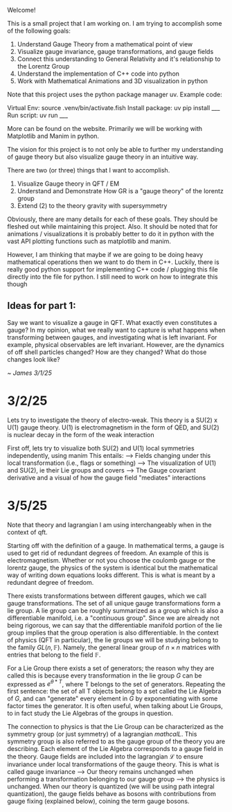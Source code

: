 Welcome! 

This is a small project that I am working on. I am trying to accomplish some of the following goals:
1. Understand Gauge Theory from a mathematical point of view
2. Visualize gauge invariance, gauge transformations, and gauge fields
3. Connect this understanding to General Relativity and it's relationship to the Lorentz Group
4. Understand the implementation of C++ code into python
5. Work with Mathematical Animations and 3D visualization in python


Note that this project uses the python package manager uv. 
Example code:

Virtual Env: source .venv/bin/activate.fish
Install package: uv pip install ___
Run script: uv run ___

More can be found on the website. Primarily we will be working with Matplotlib and Manim in python. 



The vision for this project is to not only be able to further my understanding of gauge theory but also visualize gauge theory in an intuitive way.

There are two (or three) things that I want to accomplish.
1. Visualize Gauge theory in QFT / EM
2. Understand and Demonstrate How GR is a "gauge theory" of the lorentz group
3. Extend (2) to the theory gravity with supersymmetry

Obviously, there are many details for each of these goals. They should be fleshed out while maintaining this project.
Also. It should be noted that for animations / visualizations it is probably better to do it in
python with the vast API plotting functions such as matplotlib and manim.

However, I am thinking that maybe if we are going to be doing heavy mathematical operations then we want to do them in C++. Luckily, there is really good python support for implementing C++ code / plugging this file directly into the file for python. I still need to work on how to integrate this though


Ideas for part 1:
----------------
Say we want to visualize a gauge in QFT. What exactly even constitutes a gauge?
In my opinion, what we really want to capture is what happens when transforming between gauges, and investigating what is left invariant.
For example, physical observables are left invariant. However, are the dynamics of off shell particles changed? How are they changed? What do those changes look like?


*~ James 3/1/25*

# 3/2/25

Lets try to investigate the theory of electro-weak. This theory is a SU(2) x U(1) gauge theory. U(1) is electromagnetism in the form of QED, and SU(2) is nuclear decay in the form of the weak interaction

First off, lets try to visualize both SU(2) and U(1) local symmetries independently, using manim
This entails:
--> Fields changing under this local transformation (i.e., flags or something)
--> The visualization of U(1) and SU(2), ie their Lie groups and covers
--> The Gauge covariant derivative and a visual of how the gauge field "mediates" interactions

# 3/5/25
Note that theory and lagrangian I am using interchangeably when in the context of qft. 

Starting off with the definition of a gauge. In mathematical terms, a gauge is used to get rid of redundant degrees of freedom. An example of this is electromagnetism. Whether or not you choose the coulomb gauge or the lorentz gauge, the physics of the system is identical but the mathematical way of writing down equations looks different. This is what is meant by a redundant degree of freedom. 

There exists transformations between different gauges, which we call gauge transformations. The set of all unique gauge transformations form a lie group. A lie group can be roughly summarized as a group which is also a differentiable manifold, i.e. a "continuous group". Since we are already not being rigorous, we can say that the differentiable manifold portion of the lie group implies that the group operation is also differentiable. In the context of physics (QFT in particular), the lie groups we will be studying belong to the family $GL(n,\mathbb{F})$. Namely, the general linear group of $n \times n$ matrices with entries that belong to the field $\mathbb{F}$. 

For a Lie Group there exists a set of generators; the reason why they are called this is because every transformation in the lie group $G$ can be expressed as $e^{\theta * T}$, where T belongs to the set of generators. Repeating the first sentence: the set of all T objects belong to a set called the Lie Algebra of $G$, and can "generate" every element in $G$ by exponentiating with some factor times the generator. It is often useful, when talking about Lie Groups, to in fact study the Lie Algebras of the groups in question. 

The connection to physics is that the Lie Group can be characterized as the symmetry group (or just symmetry) of a lagrangian $mathcal{L}$. This symmetry group is also referred to as the gauge group of the theory you are describing. Each element of the Lie Algebra corresponds to a gauge field in the theory. Gauge fields are included into the lagrangian $\mathcal{L}$ to ensure invariance under local transformations of the gauge theory. This is what is called gauge invariance --> Our theory remains unchanged when performing a transformation belonging to our gauge group --> the physics is unchanged. When our theory is quantized (we will be using path integral quantization), the gauge fields behave as bosons with contributions from gauge fixing (explained below), coining the term gauge bosons. 


